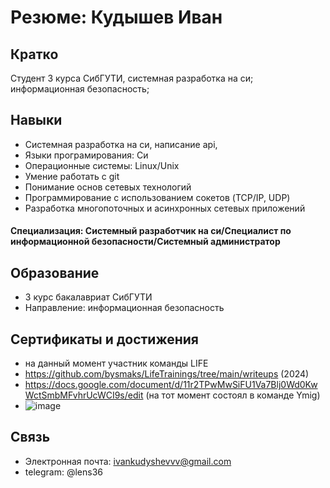 # Резюме: Кудышев Иван

## Кратко

Студент 3 курса СибГУТИ, системная разработка на си; информационная безопасность; 

## Навыки

- Cистемная разработка на си, написание api, 
- Языки програмирования: Си  
- Операционные системы: Linux/Unix
- Умение работать с git
- Понимание основ сетевых технологий
- Программирование с использованием сокетов (TCP/IP, UDP)
- Разработка многопоточных и асинхронных сетевых приложений


#### Специализация: Системный разработчик на си/Специалист по информационной безопасности/Системный администратор

## Образование

- 3 курс бакалавриат СибГУТИ
- Направление: информационная безопасность

## Сертификаты и достижения

- на данный момент участник команды LIFE
- https://github.com/bysmaks/LifeTrainings/tree/main/writeups (2024)
- https://docs.google.com/document/d/11r2TPwMwSiFU1Va7Blj0Wd0KwWctSmbMFvhrUcWCI9s/edit (на тот момент состоял в команде Ymig)
- ![image](https://github.com/cclens/Resume/assets/117731232/06dd5eaf-150c-4686-a236-d91551c8ae1c)
  
## Связь

- Электронная почта: ivankudyshevvv@gmail.com
- telegram: @lens36

